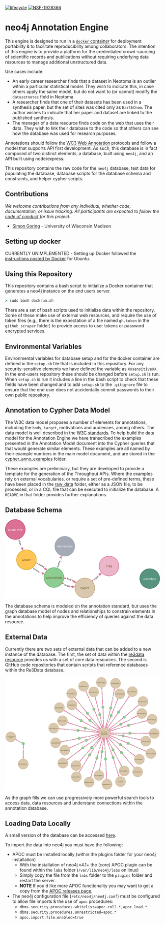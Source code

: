 [![lifecycle](https://img.shields.io/badge/lifecycle-experimental-orange.svg)](https://www.tidyverse.org/lifecycle/#experimental)
[![NSF-1928366](https://img.shields.io/badge/NSF-1928366-blue.svg)](https://nsf.gov/awardsearch/showAward?AWD_ID=1928366)

# neo4j Annotation Engine

This engine is designed to run in a [`docker` container](https://www.docker.com/) for deployment portability & to facilitate reproducibility among collaborators.  The intention of this engine is to provide a platform for the credentialed crowd-sourcing of scientific records and publications without requiring underlying data resources to manage additional unstructured data.

Use cases include:

   * An early career researcher finds that a dataset in Neotoma is an outlier within a particular statistical model.  They wish to indicate this, in case others apply the same model, but do not want to (or cannot) modify the `datasetnotes` field in Neotoma.
   * A researcher finds that one of their datasets has been used in a synthesis paper, but the set of sites was cited only as `EarthChem`.  The author wishes to indicate that her paper and dataset are linked to the published synthesis.
   * The manager of a data resource finds code on the web that uses their data.  They wish to link their database to the code so that others can see how the database was used for research purposes.

Annotations should follow the [WC3 Web Annotation](https://www.w3.org/TR/annotation-model/) protocols and follow a model that supports API first development.  As such, this database is in fact composed of two distinct elements, a database, built using `neo4j`, and an API built using node/express.

This repository contains the raw code for the `neo4j` database, test data for populating the database, database scripts for the database schema and constraints, and helper cypher scripts.

## Contributions

*We welcome contributions from any individual, whether code, documentation, or issue tracking.  All participants are expected to follow the [code of conduct](https://github.com/SimonGoring/Throughput/blob/master/code_of_conduct.md) for this project.*

 * [Simon Goring](http://goring.org) - University of Wisconsin Madison

## Setting up docker

CURRENTLY UNIMPLEMENTED - Setting up Docker followed the [instructions posted by Docker](https://docs.docker.com/install/linux/docker-ce/ubuntu/) for Ubuntu.

## Using this Repository

This repository contains a bash script to initialize a Docker container that generates a neo4j instance on the end users server.

```coffeescript
> sudo bash dockrun.sh
```

There are a set of bash scripts used to initialize data within the repository.  Some of these make use of external web resources, and require the use of token files (e.g., there is the expectation of a file named `gh.token` in the `github_scraper` folder) to provide access to user tokens or password encrypted services.

## Environmental Variables

Environmental variables for database setup and for the docker container are defined in the `setup.sh` file that is included in this repository. For any security-sensitive elements we have defined the variable as `XXsensitiveXX`.  In the end-users repository these should be changed before `setup.sh` is run.  When `setup.sh` is run it includes a line in the bash script to check that these fields have been changed and to add `setup.sh` to the `.gitignore` file to ensure that the end user does not accidentally commit passwords to their own public repository.

## Annotation to Cypher Data Model

The W3C data model proposes a number of elements for annotations, including the `body`, `target`, motivations and audiences, among others.  The data model is well described in the [W3C standards](https://www.w3.org/TR/annotation-model/).  To help build the data model for the Annotation Engine we have transcribed the examples presented in the Annotation Model document into the Cypher queries that that would generate similar elements.  These examples are all named by their example numbers in the main model document, and are stored in the [cypher_anno_examples](https://github.com/throughput-ec/throughputdb/tree/master/cypher_anno_examples) folder.

These examples are preliminary, but they are developed to provide a template for the generation of the Throughput APIs.  Where the examples rely on external vocabularies, or require a set of pre-defined terms, these have been placed in the [raw_data](https://github.com/throughput-ec/throughputdb/tree/master/raw_data) folder, either as a JSON file, to be processed, or in a CQL file that can be executed to initialize the database.  A `README` in that folder provides further explanations.

## Database Schema

![](images/graph_schema.png)

The database schema is modeled on the annotation standard, but uses the graph database model of nodes and relationships to constrain elements in the annotations to help improve the efficiency of queries against the data resource.

## External Data

Currently there are two sets of external data that can be added to a new instance of the database.  The first, the set of data within the [re3data resource](https://www.re3data.org/) provides us with a set of core data resources.  The second is GitHub code repositories that contain scripts that reference databases within the Re3Data database.

![](images/euro_data_portal.png)

As the graph fills we can use progressively more powerful search tools to access data, data resources and understand connections within the annotation database.

## Loading Data Locally

A small version of the database can be accessed [here]().

To import the data into neo4j you must have the following:
* APOC must be installed locally (within the plugins folder for your neo4j installation)
  * With the installation of neo4j v4.1+ the (core) APOC plugin can be found within the `labs` folder (`/var/lib/neo4j/labs` on linux)
  * Simply copy the file from the `labs` folder to the `plugins` folder and restart the server.
  * **NOTE** If you'd like more APOC functionality you may want to get a copy from the [APOC releases page](https://github.com/neo4j-contrib/neo4j-apoc-procedures/releases).
* The neo4j configuration file (`/etc/neo4j/neo4j.conf`) must be configured to allow file imports & the use of `apoc` procedures:
  * `dbms.security.procedures.whitelist=apoc.coll.*,apoc.load.*`
  * `dbms.security.procedures.unrestricted=apoc.*`
  * `apoc.import.file.enabled=true`
